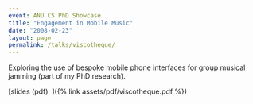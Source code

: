 ```yaml
---
event: ANU CS PhD Showcase
title: "Engagement in Mobile Music"
date: "2008-02-23"
layout: page
permalink: /talks/viscotheque/
---
```


Exploring the use of bespoke mobile phone interfaces for group musical jamming
(part of my PhD research).

[slides (pdf)&nbsp;&nbsp;<i class="fas fa-chalkboard-teacher fa-2x"></i>]({% link assets/pdf/viscotheque.pdf %})
